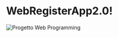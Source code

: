 # WebRegisterApp2.0!
![Progetto Web Programming](https://user-images.githubusercontent.com/83754920/183291849-e183b11a-fd8b-4760-a29c-e36574fe22b2.jpg)
